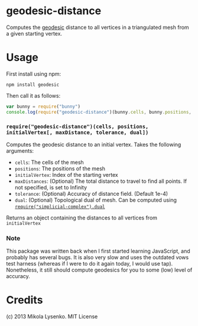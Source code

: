 geodesic-distance
=================
Computes the [geodesic](http://en.wikipedia.org/wiki/Geodesic) distance to all vertices in a triangulated mesh from a given starting vertex.

Usage
=====
First install using npm:
      
    npm install geodesic
    
Then call it as follows:

```javascript
var bunny = require("bunny")
console.log(require("geodesic-distance")(bunny.cells, bunny.positions, 0))
```

### `require("geodesic-distance")(cells, positions, initialVertex[, maxDistance, tolerance, dual])`
Computes the geodesic distance to an initial vertex.  Takes the following arguments:

* `cells`: The cells of the mesh
* `positions`: The positions of the mesh
* `initialVertex`: Index of the starting vertex
* `maxDistances`: (Optional) The total distance to travel to find all points.  If not specified, is set to Infinity
* `tolerance`: (Optional) Accuracy of distance field.  (Default 1e-4)
* `dual`: (Optional) Topological dual of mesh.  Can be computed using [`require("simplicial-complex").dual`](https://github.com/mikolalysenko/simplicial-complex)

Returns an object containing the distances to all vertices from `initialVertex`

### Note

This package was written back when I first started learning JavaScript, and probably has several bugs.  It is also very slow and uses the outdated vows test harness (whereas if I were to do it again today, I would use tap).  Nonetheless, it still should compute geodesics for you to some (low) level of accuracy.

Credits
=======
(c) 2013 Mikola Lysenko. MIT License